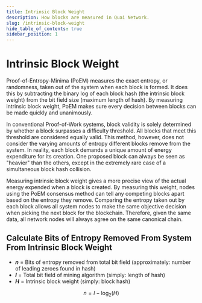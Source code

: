 ```yaml
---
title: Intrinsic Block Weight
description: How blocks are measured in Quai Network.
slug: /intrinsic-block-weight
hide_table_of_contents: true
sidebar_position: 1
---
```


# Intrinsic Block Weight

Proof-of-Entropy-Minima (PoEM) measures the exact entropy, or randomness, taken out of the system when each block is formed. It does this by subtracting the binary log of each block hash (the intrinsic block weight) from the bit field size (maximum length of hash). By measuring intrinsic block weight, PoEM makes sure every decision between blocks can be made quickly and unanimously.

In conventional Proof-of-Work systems, block validity is solely determined by whether a block surpasses a difficulty threshold. All blocks that meet this threshold are considered equally valid. This method, however, does not consider the varying amounts of entropy different blocks remove from the system. In reality, each block demands a unique amount of energy expenditure for its creation. One proposed block can always be seen as "heavier" than the others, except in the extremely rare case of a simultaneous block hash collision.

Measuring intrinsic block weight gives a more precise view of the actual energy expended when a block is created. By measuring this weight, nodes using the PoEM consensus method can tell any competing blocks apart based on the entropy they remove. Comparing the entropy taken out by each block allows all system nodes to make the same objective decision when picking the next block for the blockchain. Therefore, given the same data, all network nodes will always agree on the same canonical chain.

## Calculate Bits of Entropy Removed From System From Intrinsic Block Weight

- **_n_** = Bits of entropy removed from total bit field (approximately: number of leading zeroes found in hash)
- **_l_** = Total bit field of mining algorithm (simply: length of hash)
- **_H_** = Intrinsic block weight (simply: block hash)

$$
n = l - \log_{2}{(H)}
$$
